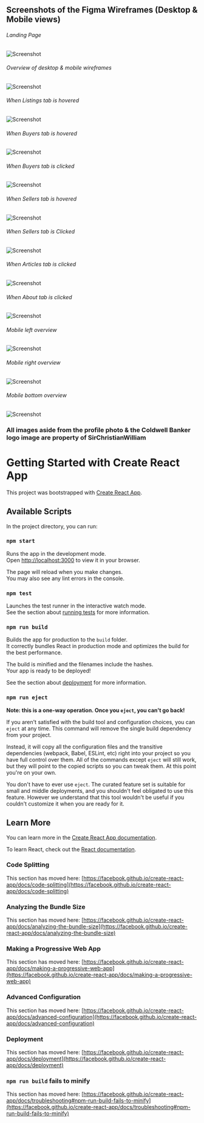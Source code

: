 

## Screenshots of the Figma Wireframes (Desktop & Mobile views)
###### Landing Page
![Screenshot](./public/READmeImages/DeskLanding.png)
###### Overview of desktop & mobile wireframes
![Screenshot](./public/READmeImages/AllOverview.png)
###### When Listings tab is hovered
![Screenshot](./public/READmeImages/DeskListingsHover.png)
###### When Buyers tab is hovered
![Screenshot](./public/READmeImages/DeskBuyersHover.png)
###### When Buyers tab is clicked
![Screenshot](./public/READmeImages/DeskBuyersArticle.png)
###### When Sellers tab is hovered
![Screenshot](./public/READmeImages/DeskSellersHover.png)
###### When Sellers tab is Clicked

![Screenshot](./public/READmeImages/DeskSellersArticle.png)
###### When Articles tab is clicked
![Screenshot](./public/READmeImages/DeskArticles.png)
###### When About tab is clicked
![Screenshot](./public/READmeImages/DeskAbout.png)
###### Mobile left overview
![Screenshot](./public/READmeImages/MobileLeftOverview.png)
###### Mobile right overview
![Screenshot](./public/READmeImages/MobileRightOverview.png)
###### Mobile bottom overview
![Screenshot](./public/READmeImages/MobileBottomOverview.png)

### All images aside from the profile photo & the Coldwell Banker logo image are property of SirChristianWilliam



# Getting Started with Create React App

This project was bootstrapped with [Create React App](https://github.com/facebook/create-react-app).

## Available Scripts

In the project directory, you can run:

### `npm start`

Runs the app in the development mode.\
Open [http://localhost:3000](http://localhost:3000) to view it in your browser.

The page will reload when you make changes.\
You may also see any lint errors in the console.

### `npm test`

Launches the test runner in the interactive watch mode.\
See the section about [running tests](https://facebook.github.io/create-react-app/docs/running-tests) for more information.

### `npm run build`

Builds the app for production to the `build` folder.\
It correctly bundles React in production mode and optimizes the build for the best performance.

The build is minified and the filenames include the hashes.\
Your app is ready to be deployed!

See the section about [deployment](https://facebook.github.io/create-react-app/docs/deployment) for more information.

### `npm run eject`

**Note: this is a one-way operation. Once you `eject`, you can't go back!**

If you aren't satisfied with the build tool and configuration choices, you can `eject` at any time. This command will remove the single build dependency from your project.

Instead, it will copy all the configuration files and the transitive dependencies (webpack, Babel, ESLint, etc) right into your project so you have full control over them. All of the commands except `eject` will still work, but they will point to the copied scripts so you can tweak them. At this point you're on your own.

You don't have to ever use `eject`. The curated feature set is suitable for small and middle deployments, and you shouldn't feel obligated to use this feature. However we understand that this tool wouldn't be useful if you couldn't customize it when you are ready for it.

## Learn More

You can learn more in the [Create React App documentation](https://facebook.github.io/create-react-app/docs/getting-started).

To learn React, check out the [React documentation](https://reactjs.org/).

### Code Splitting

This section has moved here: [https://facebook.github.io/create-react-app/docs/code-splitting](https://facebook.github.io/create-react-app/docs/code-splitting)

### Analyzing the Bundle Size

This section has moved here: [https://facebook.github.io/create-react-app/docs/analyzing-the-bundle-size](https://facebook.github.io/create-react-app/docs/analyzing-the-bundle-size)

### Making a Progressive Web App

This section has moved here: [https://facebook.github.io/create-react-app/docs/making-a-progressive-web-app](https://facebook.github.io/create-react-app/docs/making-a-progressive-web-app)

### Advanced Configuration

This section has moved here: [https://facebook.github.io/create-react-app/docs/advanced-configuration](https://facebook.github.io/create-react-app/docs/advanced-configuration)

### Deployment

This section has moved here: [https://facebook.github.io/create-react-app/docs/deployment](https://facebook.github.io/create-react-app/docs/deployment)

### `npm run build` fails to minify

This section has moved here: [https://facebook.github.io/create-react-app/docs/troubleshooting#npm-run-build-fails-to-minify](https://facebook.github.io/create-react-app/docs/troubleshooting#npm-run-build-fails-to-minify)
